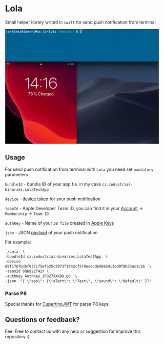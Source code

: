 # Lola

Small helper library writed in `swift` for send push notification from terminal

![Lola](lola-example.gif)

## Usage

For send push notification from terminal with `Lola` you need set `mandatory` parameters

`bundleId` - bundle ID of your app f.e. in my case `cz.industrial-binaries.LolaTestApp`

`device` - [device token](https://developer.apple.com/documentation/usernotifications/registering_your_app_with_apns) for your push notification

`teamId` - Apple Developer Team ID, you can find it in your [Account](https://developer.apple.com/account/) -> `Membership` -> `Team ID`

`authKey` - Name of your `p8 file` created in [Apple Keys](https://developer.apple.com/account/resources/authkeys/list)

`json` -  JSON [payload](https://developer.apple.com/library/archive/documentation/NetworkingInternet/Conceptual/RemoteNotificationsPG/CreatingtheNotificationPayload.html) of your push notification 

For example:
```
./Lola  \
-bundleId cz.industrial-binaries.LolaTestApp  \
-device d9f1767bdbf0371f5efb25c7873f1942cf570ececde9896913ed9fdb33ac1c26  \
-teamId 9Q6922742Y \
-authKey AuthKey_JP8Z7XXKD9.p8  \
-json  "{ \"aps\": {\"alert\": \"Test\", \"sound\": \"default\" }}"
```

### Parse P8
Special thanks for [CupertinoJWT](https://github.com/ethanhuang13/CupertinoJWT) for parse P8 keys

## Questions or feedback?
Feel Free to contact us with any help or suggestion for improve this repository :)
